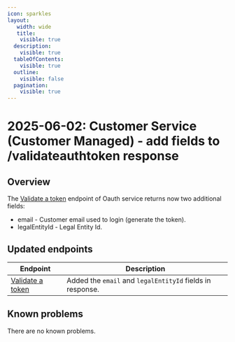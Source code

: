 ```yaml
---
icon: sparkles
layout:
   width: wide
   title:
    visible: true
  description:
    visible: true
  tableOfContents:
    visible: true
  outline:
    visible: false
  pagination:
    visible: true
---
```


# 2025-06-02: Customer Service (Customer Managed) - add fields to /validateauthtoken response

## Overview

The [Validate a token](https://developer.emporix.io/api-references/api-guides/companies-and-customers/customer-management/api-reference/authentication-and-authorization#get-customer-tenant-validateauthtoken) endpoint of Oauth service returns now two additional fields:
* email - Customer email used to login (generate the token).
* legalEntityId - Legal Entity Id.

## Updated endpoints

| Endpoint                                                                                          | Description                               |
|---------------------------------------------------------------------------------------------------|-------------------------------------------|
| [Validate a token](https://developer.emporix.io/api-references/api-guides/companies-and-customers/customer-management/api-reference/authentication-and-authorization#get-customer-tenant-validateauthtoken)               | Added the `email` and `legalEntityId` fields in response. |

## Known problems

There are no known problems.